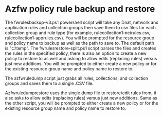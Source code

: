 # Azfw policy rule backup and restore

The fwrulesbackup-v3.ps1 powershell script will take any Dnat, network and application rules and collection groups then save them to csv files for each collection group and rule type (for example, rulecollection1-netrules.csv, rulecollection1-apprules.csv). You will be prompted for the resource group and policy name to backup as well as the path to save to. The default path is "c:\temp".
The fwrulesrestore-split.ps1 script parses the files and creates the rules in the specified policy, there is also an option to create a new policy to restore to as well and asking to allow edits (replacing rules) versus just new additions. You will be prompted to either create a new policy or for the existing resource group name and policy name to restore to.

The azfwruledump script just grabs all rules, collections, and collection groups and saves them to a single .CSV file.

Azfwruledumprestore uses the single dump file to restore/edit rules from, it also asks to allow edits (replacing rules) versus just new additions. Same as the other script, you will be prompted to either create a new policy or for the existing resource group name and policy name to restore to.
